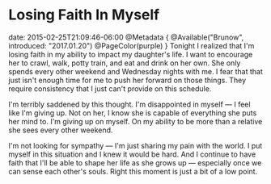 # Losing Faith In Myself
date: 2015-02-25T21:09:46-06:00
@Metadata {
  @Available("Brunow", introduced: "2017.01.20")
  @PageColor(purple)
}
Tonight I realized that I'm losing faith in my ability to impact my daughter's life. I want to encourage her to crawl, walk, potty train, and eat and drink on her own. She only spends every other weekend and Wednesday nights with me. I fear that that just isn't enough time for me to push her forward on those things. They require consistency that I just can't provide on this schedule.

I'm terribly saddened by this thought. I'm disappointed in myself &mdash; I feel like I'm giving up. Not on her, I know she is capable of everything she puts her mind to. I'm giving up on myself. On my ability to be more than a relative she sees every other weekend.

I'm not looking for sympathy &mdash; I'm just sharing my pain with the world. I put myself in this situation and I knew it would be hard. And I continue to have faith that I'll be able to shape her life as she grows up &mdash; especially once we can sense each other's souls. Right this moment is just a bit of a low point.
